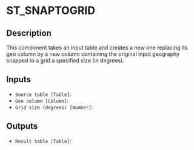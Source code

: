 
# ST_SNAPTOGRID
## Description

 This component takes an input table and creates a new one replacing its geo column by a new column
 containing the original input geography snapped to a grid a specified size (in degrees).
 
## Inputs
* `Source table [Table]`: 
* `Geo column [Column]`: 
* `Grid size (degrees) [Number]`: 

## Outputs
* `Result table [Table]`: 
